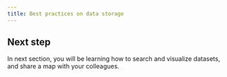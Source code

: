 ```yaml
---
title: Best practices on data storage
---
```


## Next step

In next section, you will be learning how to search and visualize datasets, and share a map with your colleagues.
